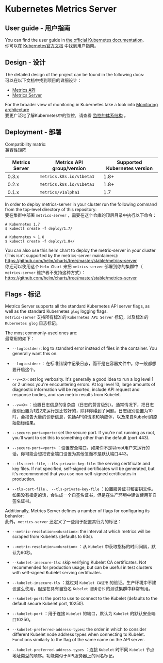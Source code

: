 # Kubernetes Metrics Server

## User guide - 用户指南

You can find the user guide in [the official Kubernetes documentation](https://kubernetes.io/docs/tasks/debug-application-cluster/core-metrics-pipeline/).<br>
你可以在 [Kubernetes官方文档](https://kubernetes.io/docs/tasks/debug-application-cluster/core-metrics-pipeline/) 中找到用户指南。

## Design - 设计

The detailed design of the project can be found in the following docs:<br>
可以在以下文档中找到项目的详细设计：

- [Metrics API](https://github.com/kubernetes/community/blob/master/contributors/design-proposals/instrumentation/resource-metrics-api.md)
- [Metrics Server](https://github.com/kubernetes/community/blob/master/contributors/design-proposals/instrumentation/metrics-server.md)

For the broader view of monitoring in Kubernetes take a look into [Monitoring architecture](https://github.com/kubernetes/community/blob/master/contributors/design-proposals/instrumentation/monitoring_architecture.md)<br>
要更广泛地了解Kubernetes中的监控，请查看 [监控的体系结构](https://github.com/kubernetes/community/blob/master/contributors/design-proposals/instrumentation/monitoring_architecture.md) 。

## Deployment - 部署

Compatibility matrix:<br>
兼容性矩阵

Metrics Server | Metrics API group/version | Supported Kubernetes version
---------------|---------------------------|-----------------------------
0.3.x          | `metrics.k8s.io/v1beta1`  | 1.8+
0.2.x          | `metrics.k8s.io/v1beta1`  | 1.8+
0.1.x          | `metrics/v1alpha1`        | 1.7

In order to deploy metrics-server in your cluster run the following command from the top-level directory of this repository:<br>
要在集群中部署 `metrics-server` ，需要在这个仓库的顶层目录中执行以下命令：

```console
# Kubernetes 1.7
$ kubectl create -f deploy/1.7/

# Kubernetes > 1.8
$ kubectl create -f deploy/1.8+/
```

You can also use this helm chart to deploy the metric-server in your cluster (This isn't supported by the metrics-server maintainers): https://github.com/helm/charts/tree/master/stable/metrics-server<br>
你还可以使用这个 `Helm Chart` 来把 `metrics-server` 部署到你的集群中（ `metrics-server` 维护者不支持这种方式）：https://github.com/helm/charts/tree/master/stable/metrics-server

## Flags - 标记

Metrics Server supports all the standard Kubernetes API server flags, as well as the standard Kubernetes `glog` logging flags.<br>
`metrics-server` 支持所有标准的 `Kubernetes API Server` 标记，以及标准的 `Kubernetes glog` 日志标记。

The most commonly-used ones are:<br>
最常用的如下：

- `--logtostderr`: log to standard error instead of files in the container. You generally want this on.<br>
- `--logtostderr` ：在标准错误中记录日志，而不是在容器文件中。你一般都想要开启这个。

- `--v=<X>`: set log verbosity. It's generally a good idea to run a log level 1 or 2 unless you're encountering errors. At log level 10, large amounts of diagnostic information will be reported, include API request and response bodies, and raw metric results from Kubelet.<br>
- `--v=<X>` ：设置日志信息的复杂度（日志的赘言级别）。通常情况下，把日志级别设置为1或2来运行是比较好的，除非你碰到了问题。日志级别设置为10时，会报告大量的诊断信息，包括API的请求和响应体，以及来自Kubelet的原始指标结果。

- `--secure-port=<port>`: set the secure port. If you're not running as root, you'll want to set this to something other than the default (port 443).<br>
- `--secure-port=<port>` ：设置安全端口。如果你不是以root用户来运行的话，你可能会想把安全端口设置为其他值而不是默认端口443。

- `--tls-cert-file`, `--tls-private-key-file`: the serving certificate and key files. If not specified, self-signed certificates will be generated, but it's recommended that you use non-self-signed certificates in production.<br>
- `--tls-cert-file` 、 `--tls-private-key-file` ：设置服务证书和密钥文件。如果没有指定的话，会生成一个自签名证书，但是在生产环境中建议使用非自签名证书。

Additionally, Metrics Server defines a number of flags for configuring its behavior:<br>
此外，`metrics-server` 还定义了一些用于配置其行为的标记：

- `--metric-resolution=<duration>`: the interval at which metrics will be scraped from Kubelets (defaults to 60s).<br>
- `--metric-resolution=<duration>` ：从 `Kubelet` 中获取指标的时间间隔，默认为60秒。

- `--kubelet-insecure-tls`: skip verifying Kubelet CA certificates. Not recommended for production usage, but can be useful in test clusters with self-signed Kubelet serving certificates.<br>
- `--kubelet-insecure-tls` ：跳过对 `Kubelet CA证书` 的验证。生产环境中不建议这么使用，但是在具有自签名 `Kubelet 服务证书` 的测试集群中非常有用。

- `--kubelet-port`: the port to use to connect to the Kubelet (defaults to the default secure Kubelet port, 10250).<br>
- `--kubelet-port` ：用于连接 `Kubelet` 的端口，默认为 `Kubelet` 的默认安全端口10250。

- `--kubelet-preferred-address-types`: the order in which to consider different Kubelet node address types when connecting to Kubelet. Functions similarly to the flag of the same name on the API server.<br>
- `--kubelet-preferred-address-types` ：连接 `Kubelet` 时不同 `Kubelet` 节点地址类型的顺序。功能类似于API服务器上的同名标记。
